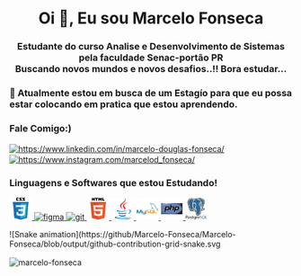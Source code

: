 <h1 align="center">Oi 👋, Eu sou Marcelo Fonseca</h1>
<h3 align="center">Estudante  do curso Analise e Desenvolvimento de Sistemas pela faculdade Senac-portão PR</br>
Buscando novos mundos e novos desafios..!!
Bora estudar...</h3>

<h3 align="left">🔭 Atualmente estou em busca de um Estagío para que eu possa estar colocando em pratica que estou aprendendo. </h3>



<h3 align="left">Fale Comigo:)</h3>
<p align="left">
<a href="https://linkedin.com/in/https://www.linkedin.com/in/marcelo-douglas-fonseca/" target="blank"><img align="center" src="https://raw.githubusercontent.com/rahuldkjain/github-profile-readme-generator/master/src/images/icons/Social/linked-in-alt.svg" alt="https://www.linkedin.com/in/marcelo-douglas-fonseca/" height="30" width="40" /></a>
<a href="https://instagram.com/https://www.instagram.com/marcelod_fonseca/" target="blank"><img align="center" src="https://raw.githubusercontent.com/rahuldkjain/github-profile-readme-generator/master/src/images/icons/Social/instagram.svg" alt="https://www.instagram.com/marcelod_fonseca/" height="30" width="40" /></a>
</p>

<h3 align="left">Linguagens e Softwares que estou Estudando!</h3>
<p align="left"> <a href="https://www.w3schools.com/css/" target="_blank" rel="noreferrer"> <img src="https://raw.githubusercontent.com/devicons/devicon/master/icons/css3/css3-original-wordmark.svg" alt="css3" width="40" height="40"/> </a> <a href="https://www.figma.com/" target="_blank" rel="noreferrer"> <img src="https://www.vectorlogo.zone/logos/figma/figma-icon.svg" alt="figma" width="40" height="40"/> </a> <a href="https://git-scm.com/" target="_blank" rel="noreferrer"> <img src="https://www.vectorlogo.zone/logos/git-scm/git-scm-icon.svg" alt="git" width="40" height="40"/> </a> <a href="https://www.w3.org/html/" target="_blank" rel="noreferrer"> <img src="https://raw.githubusercontent.com/devicons/devicon/master/icons/html5/html5-original-wordmark.svg" alt="html5" width="40" height="40"/> </a> <a href="https://www.java.com" target="_blank" rel="noreferrer"> <img src="https://raw.githubusercontent.com/devicons/devicon/master/icons/java/java-original.svg" alt="java" width="40" height="40"/> </a> <a href="https://www.mysql.com/" target="_blank" rel="noreferrer"> <img src="https://raw.githubusercontent.com/devicons/devicon/master/icons/mysql/mysql-original-wordmark.svg" alt="mysql" width="40" height="40"/> </a> <a href="https://www.php.net" target="_blank" rel="noreferrer"> <img src="https://raw.githubusercontent.com/devicons/devicon/master/icons/php/php-original.svg" alt="php" width="40" height="40"/> </a> <a href="https://www.postgresql.org" target="_blank" rel="noreferrer"> <img src="https://raw.githubusercontent.com/devicons/devicon/master/icons/postgresql/postgresql-original-wordmark.svg" alt="postgresql" width="40" height="40"/> </a> </p>

![Snake animation](https://github/Marcelo-Fonseca/Marcelo-Fonseca/blob/output/github-contribution-grid-snake.svg
<p><img align="center" src="https://github-readme-stats.vercel.app/api/top-langs?username=marcelo-fonseca&show_icons=true&locale=en&layout=compact" alt="marcelo-fonseca" /></p>


<!--
**Marcelo-Fonseca/Marcelo-fonseca** is a ✨ _special_ ✨ repository because its `README.md` (this file) appears on your GitHub profile.

Here are some ideas to get you started:
### Hi there 👋
- 🔭 I’m currently working on ...
- 🌱 I’m currently learning ...
- 👯 I’m looking to collaborate on ...
- 🤔 I’m looking for help with ...
- 💬 Ask me about ...
- 📫 How to reach me: ...
- 😄 Pronouns: ...
- ⚡ Fun fact: ...


<p align="left"> <img src="https://komarev.com/ghpvc/?username=marcelo-fonseca&label=Profile%20views&color=0e75b6&style=flat" alt="marcelo-fonseca" /> </p>
<p align="left"> <a href="https://github.com/ryo-ma/github-profile-trophy"><img src="https://github-profile-trophy.vercel.app/?username=marcelo-fonseca" alt="marcelo-fonseca" /></a> </p>
-->
